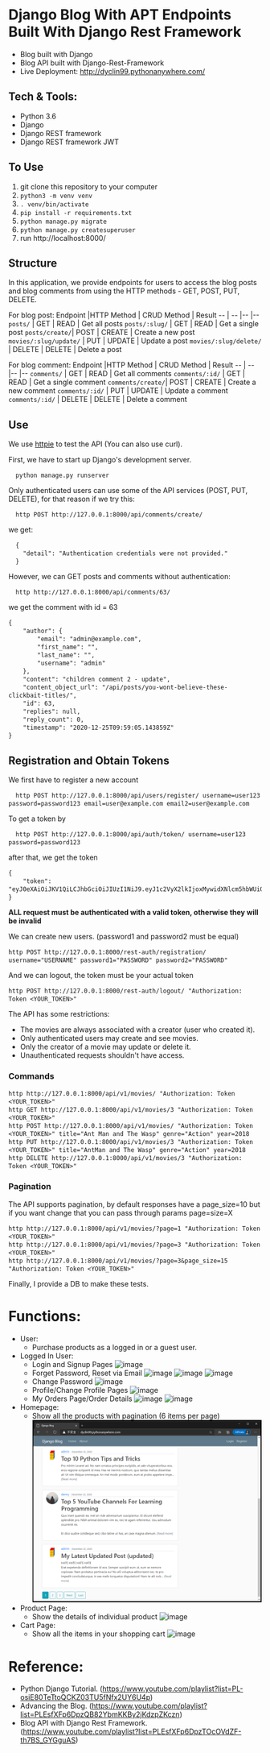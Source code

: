 
# Django Blog With APT Endpoints Built With Django Rest Framework 
- Blog built with Django
- Blog API built with Django-Rest-Framework 
- Live Deployment: http://dyclin99.pythonanywhere.com/

## Tech & Tools:
- Python 3.6
- Django
- Django REST framework
- Django REST framework JWT

## To Use
1. git clone this repository to your computer
2. `python3 -m venv venv`
3. `. venv/bin/activate`
4. `pip install -r requirements.txt`
5. `python manage.py migrate`
6. `python manage.py createsuperuser`
7. run http://localhost:8000/


## Structure
In this application, we provide endpoints for users to access the blog posts and blog comments from using the HTTP methods - GET, POST, PUT, DELETE.

For blog post:
Endpoint |HTTP Method | CRUD Method | Result
-- | -- |-- |--
`posts/` | GET | READ | Get all posts
`posts/:slug/` | GET | READ | Get a single post
`posts/create/`| POST | CREATE | Create a new post
`movies/:slug/update/` | PUT | UPDATE | Update a post
`movies/:slug/delete/` | DELETE | DELETE | Delete a post

For blog comment:
Endpoint |HTTP Method | CRUD Method | Result
-- | -- |-- |--
`comments/` | GET | READ | Get all comments
`comments/:id/` | GET | READ | Get a single comment
`comments/create/`| POST | CREATE | Create a new comment
`comments/:id/` | PUT | UPDATE | Update a comment
`comments/:id/` | DELETE | DELETE | Delete a comment

## Use
We use [httpie](https://github.com/jakubroztocil/httpie#installation) to test the API (You can also use curl). 


First, we have to start up Django's development server.
```
  python manage.py runserver
```
Only authenticated users can use some of the API services (POST, PUT, DELETE), for that reason if we try this:
```
  http POST http://127.0.0.1:8000/api/comments/create/
```
we get:
```
  {
    "detail": "Authentication credentials were not provided."
  }
```
However, we can GET posts and comments without authentication:
```
  http http://127.0.0.1:8000/api/comments/63/
```
we get the comment with id = 63
```
{
    "author": {
        "email": "admin@example.com",
        "first_name": "",
        "last_name": "",
        "username": "admin"
    },
    "content": "children comment 2 - update",
    "content_object_url": "/api/posts/you-wont-believe-these-clickbait-titles/",
    "id": 63,
    "replies": null,
    "reply_count": 0,
    "timestamp": "2020-12-25T09:59:05.143859Z"
}
```

## Registration and Obtain Tokens

We first have to register a new account
```
  http POST http://127.0.0.1:8000/api/users/register/ username=user123 password=password123 email=user@example.com email2=user@example.com
```
To get a token by
```
  http POST http://127.0.0.1:8000/api/auth/token/ username=user123 password=password123
```
after that, we get the token
```
{
    "token": "eyJ0eXAiOiJKV1QiLCJhbGciOiJIUzI1NiJ9.eyJ1c2VyX2lkIjoxMywidXNlcm5hbWUiOiJ1c2VyMTIzIiwiZXhwIjoxNjA5MDM0NTkxLCJlbWFpbCI6InVzZXJAZXhhbXBsZS5jb20ifQ.CmQZHPkj6sbf3WwoRijehzhs0PQONZMY0nL85QU8Tzw"
}
```
**ALL request must be authenticated with a valid token, otherwise they will be invalid**

We can create new users. (password1 and password2 must be equal)
```
http POST http://127.0.0.1:8000/rest-auth/registration/ username="USERNAME" password1="PASSWORD" password2="PASSWORD"
```
And we can logout, the token must be your actual token
```
http POST http://127.0.0.1:8000/rest-auth/logout/ "Authorization: Token <YOUR_TOKEN>" 
```

The API has some restrictions:
-   The movies are always associated with a creator (user who created it).
-   Only authenticated users may create and see movies.
-   Only the creator of a movie may update or delete it.
-   Unauthenticated requests shouldn't have access.

### Commands
```
http http://127.0.0.1:8000/api/v1/movies/ "Authorization: Token <YOUR_TOKEN>"
http GET http://127.0.0.1:8000/api/v1/movies/3 "Authorization: Token <YOUR_TOKEN>"
http POST http://127.0.0.1:8000/api/v1/movies/ "Authorization: Token <YOUR_TOKEN>" title="Ant Man and The Wasp" genre="Action" year=2018
http PUT http://127.0.0.1:8000/api/v1/movies/3 "Authorization: Token <YOUR_TOKEN>" title="AntMan and The Wasp" genre="Action" year=2018
http DELETE http://127.0.0.1:8000/api/v1/movies/3 "Authorization: Token <YOUR_TOKEN>"
```

### Pagination
The API supports pagination, by default responses have a page_size=10 but if you want change that you can pass through params page=size=X
```
http http://127.0.0.1:8000/api/v1/movies/?page=1 "Authorization: Token <YOUR_TOKEN>"
http http://127.0.0.1:8000/api/v1/movies/?page=3 "Authorization: Token <YOUR_TOKEN>"
http http://127.0.0.1:8000/api/v1/movies/?page=3&page_size=15 "Authorization: Token <YOUR_TOKEN>"
```

Finally, I provide a DB to make these tests.




# Functions:
- User:
  - Purchase products as a logged in or a guest user.
- Logged In User:
  - Login and Signup Pages
  ![image](readme_images/login_signup_pages.png)
  - Forget Password, Reset via Email
  ![image](readme_images/reset_password1.png)
  ![image](readme_images/reset_password2.png)
  ![image](readme_images/reset_password3.png)
  - Change Password
  ![image](readme_images/change_password.png)
  - Profile/Change Profile Pages
  ![image](readme_images/profile.png)
  - My Orders Page/Order Details
  ![image](readme_images/my_orders.png)
  ![image](readme_images/order_detail.png) 
- Homepage:
  - Show all the products with pagination (6 items per page)
  ![image](readme_images/homepage.png)
- Product Page:
  - Show the details of individual product
  ![image](readme_images/product.png)
- Cart Page:
  - Show all the items in your shopping cart
  ![image](readme_images/cart.png)



# Reference:
- Python Django Tutorial. (https://www.youtube.com/playlist?list=PL-osiE80TeTtoQCKZ03TU5fNfx2UY6U4p)
- Advancing the Blog. (https://www.youtube.com/playlist?list=PLEsfXFp6DpzQB82YbmKKBy2jKdzpZKczn)
- Blog API with Django Rest Framework. (https://www.youtube.com/playlist?list=PLEsfXFp6DpzTOcOVdZF-th7BS_GYGguAS)